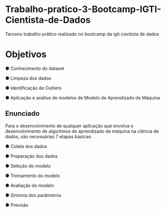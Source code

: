 # Trabalho-pratico-3-Bootcamp-IGTI-Cientista-de-Dados
Terceiro trabalho prático realizado no bootcamp da igti cientista de dados 
# Objetivos
● Conhecimento do dataset

● Limpeza dos dados

● Identificação de Outliers

● Aplicação e análise de modelos de Modelo de Aprendizado de Máquina

## Enunciado
Para o desenvolvimento de qualquer aplicação que envolva o desenvolvimento de algoritmos de aprendizado de máquina na ciência de dados, são necessárias 7 etapas básicas:

● Coleta dos dados

● Preparação dos dados

● Seleção do modelo

● Treinamento do modelo

● Avaliação do modelo

● Sintonia dos parâmetros

● Previsão
